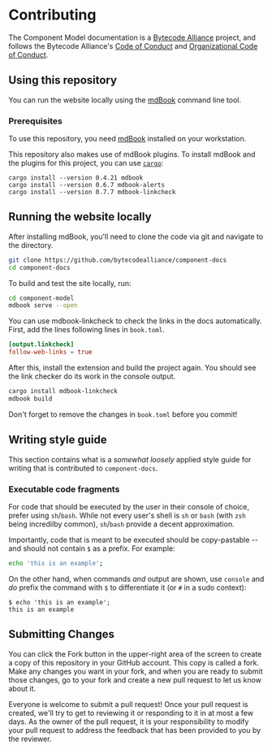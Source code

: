 # Contributing

The Component Model documentation is a [Bytecode Alliance](https://bytecodealliance.org/) project, and follows the Bytecode Alliance's [Code of Conduct](CODE_OF_CONDUCT.md) and [Organizational Code of Conduct](ORG_CODE_OF_CONDUCT.md).

## Using this repository

You can run the website locally using the [mdBook](https://rust-lang.github.io/mdBook/index.html) command line tool.

### Prerequisites

To use this repository, you need [mdBook](https://rust-lang.github.io/mdBook/guide/installation.html) installed on your workstation.

This repository also makes use of mdBook plugins. To install mdBook and the plugins for this project, you can use [`cargo`][cargo]:

```console
cargo install --version 0.4.21 mdbook
cargo install --version 0.6.7 mdbook-alerts
cargo install --version 0.7.7 mdbook-linkcheck
```

[cargo]: https://doc.rust-lang.org/cargo

## Running the website locally

After installing mdBook, you'll need to clone the code via git and navigate to the directory.

```bash
git clone https://github.com/bytecodealliance/component-docs
cd component-docs
```

To build and test the site locally, run:

```bash
cd component-model
mdbook serve --open
```

You can use mdbook-linkcheck to check the links in the docs automatically. First, add the lines following lines in `book.toml`.

```toml
[output.linkcheck]
follow-web-links = true
```

After this, install the extension and build the project again. You should see the link checker do its work in the console output.

```bash
cargo install mdbook-linkcheck
mdbook build
```

Don't forget to remove the changes in `book.toml` before you commit!

## Writing style guide

This section contains what is a *somewhat loosely* applied style guide for writing that is contributed to `component-docs`.

### Executable code fragments

For code that should be executed by the user in their console of choice, prefer using `sh`/`bash`. While not every user's
shell is `sh` or `bash` (with `zsh` being incredilby common), `sh`/`bash` provide a decent approximation.

Importantly, code that is meant to be executed should be copy-pastable -- and should not contain `$` as a prefix. For example:

```sh
echo 'this is an example';
```

On the other hand, when commands *and* output are shown, use `console` and *do* prefix the command with `$` to differentiate it (or `#` in a sudo context):

```console
$ echo 'this is an example';
this is an example
```

## Submitting Changes

You can click the Fork button in the upper-right area of the screen to create a copy of this repository in your GitHub account. This copy is called a fork. Make any changes you want in your fork, and when you are ready to submit those changes, go to your fork and create a new pull request to let us know about it.

Everyone is welcome to submit a pull request! Once your pull request is created, we'll try to get to reviewing it or responding to it in at most a few days. As the owner of the pull request, it is your responsibility to modify your pull request to address the feedback that has been provided to you by the reviewer.
